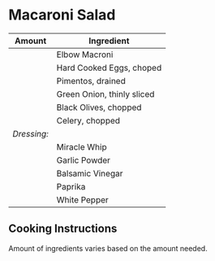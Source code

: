 # Macaroni Salad

|Amount|Ingredient|
|----|----|
|| Elbow Macroni
|| Hard Cooked Eggs, choped
|| Pimentos, drained
|| Green Onion, thinly sliced
|| Black Olives, chopped
|| Celery, chopped
*Dressing:*|
|| Miracle Whip
|| Garlic Powder
|| Balsamic Vinegar
|| Paprika
|| White Pepper

## Cooking Instructions
Amount of ingredients varies based on the amount needed.
